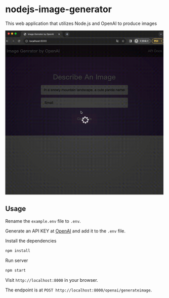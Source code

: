 # nodejs-image-generator
This web application that utilizes Node.js and OpenAI to produce images

<img src="public/img/demonstrate.gif" width="500">

## Usage

Rename the `example.env` file to `.env`.

Generate an API KEY at [OpenAI](https://beta.openai.com/) and add it to the `.env` file.

Install the dependencies

```bash
npm install
```

Run server

```bash
npm start
```

Visit `http://localhost:8000` in your browser.

The endpoint is at `POST http://localhost:8000/openai/generateimage`.